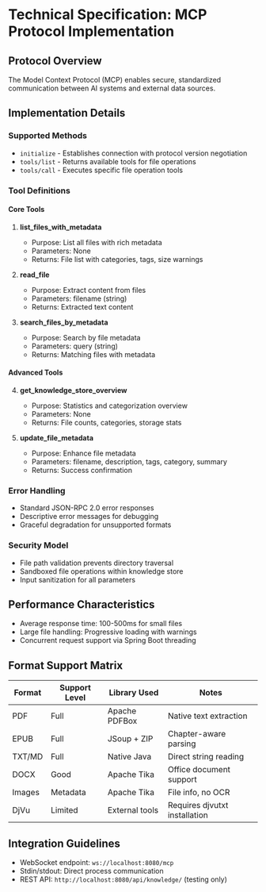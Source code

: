 # Technical Specification: MCP Protocol Implementation

## Protocol Overview
The Model Context Protocol (MCP) enables secure, standardized communication between AI systems and external data sources.

## Implementation Details

### Supported Methods
- `initialize` - Establishes connection with protocol version negotiation
- `tools/list` - Returns available tools for file operations  
- `tools/call` - Executes specific file operation tools

### Tool Definitions

#### Core Tools
1. **list_files_with_metadata**
   - Purpose: List all files with rich metadata
   - Parameters: None
   - Returns: File list with categories, tags, size warnings

2. **read_file** 
   - Purpose: Extract content from files
   - Parameters: filename (string)
   - Returns: Extracted text content

3. **search_files_by_metadata**
   - Purpose: Search by file metadata  
   - Parameters: query (string)
   - Returns: Matching files with metadata

#### Advanced Tools
4. **get_knowledge_store_overview**
   - Purpose: Statistics and categorization overview
   - Parameters: None
   - Returns: File counts, categories, storage stats

5. **update_file_metadata**
   - Purpose: Enhance file metadata
   - Parameters: filename, description, tags, category, summary
   - Returns: Success confirmation

### Error Handling
- Standard JSON-RPC 2.0 error responses
- Descriptive error messages for debugging
- Graceful degradation for unsupported formats

### Security Model
- File path validation prevents directory traversal
- Sandboxed file operations within knowledge store
- Input sanitization for all parameters

## Performance Characteristics
- Average response time: 100-500ms for small files
- Large file handling: Progressive loading with warnings
- Concurrent request support via Spring Boot threading

## Format Support Matrix
| Format | Support Level | Library Used | Notes |
|--------|---------------|--------------|-------|
| PDF | Full | Apache PDFBox | Native text extraction |
| EPUB | Full | JSoup + ZIP | Chapter-aware parsing |
| TXT/MD | Full | Native Java | Direct string reading |
| DOCX | Good | Apache Tika | Office document support |
| Images | Metadata | Apache Tika | File info, no OCR |
| DjVu | Limited | External tools | Requires djvutxt installation |

## Integration Guidelines
- WebSocket endpoint: `ws://localhost:8080/mcp`
- Stdin/stdout: Direct process communication
- REST API: `http://localhost:8080/api/knowledge/` (testing only)
